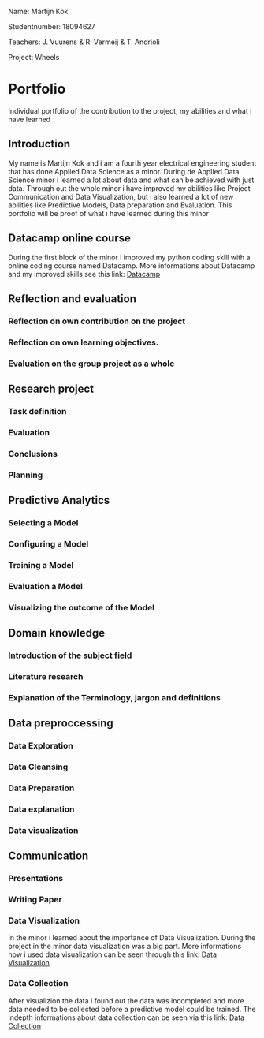 Name: Martijn Kok

Studentnumber: 18094627

Teachers: J. Vuurens &  R. Vermeij & T. Andrioli

Project: Wheels

# Portfolio
Individual portfolio of the contribution to the project, my abilities and what i have learned

## Introduction
My name is Martijn Kok and i am a fourth year electrical engineering student that has done Applied Data Science as a minor. During de Applied Data Science minor i learned a lot about data and what can be achieved with just data. Through out the whole minor i have improved my abilities like Project Communication and Data Visualization, but i also learned a lot of new abilities like Predictive Models, Data preparation and Evaluation. This portfolio will be proof of what i have learned during this minor


## Datacamp online course
During the first block of the minor i improved my python coding skill with a online coding course named Datacamp. More informations about Datacamp and my improved skills see this link: [Datacamp](Datacamp/)


## Reflection and evaluation

### Reflection on own contribution on the project 
### Reflection on own learning objectives.
### Evaluation on the group project as a whole



## Research project

### Task definition

### Evaluation

### Conclusions

### Planning



## Predictive Analytics

### Selecting a Model

### Configuring a Model

### Training a Model

### Evaluation a Model

### Visualizing the outcome of the Model



## Domain knowledge

### Introduction of the subject field

### Literature research

### Explanation of the Terminology, jargon and definitions



## Data preproccessing 

### Data Exploration

### Data Cleansing

### Data Preparation

### Data explanation

### Data visualization



## Communication

### Presentations

### Writing Paper

### Data Visualization
In the minor i learned about the importance of Data Visualization. During the project in the minor data visualization was a big part. More informations how i used data visualization can be seen through this link: [Data Visualization](Data_Visualization/)

### Data Collection
After visualizion the data i found out the data was incompleted and more data needed to be collected before a predictive model could be trained. The indepth informations about data collection can be seen via this link: [Data Collection](Data_Collection/)
